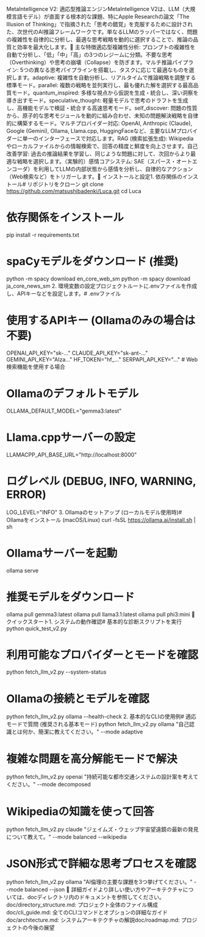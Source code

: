 MetaIntelligence V2: 適応型推論エンジンMetaIntelligence V2は、LLM（大規模言語モデル）が直面する根本的な課題、特にApple Researchの論文「The Illusion of Thinking」で指摘された「思考の錯覚」を克服するために設計された、次世代のAI推論フレームワークです。単なるLLMのラッパーではなく、問題の複雑性を自律的に分析し、最適な思考戦略を動的に選択することで、推論の品質と効率を最大化します。🌟 主な特徴適応型複雑性分析: プロンプトの複雑性を自動で分析し、「低」「中」「高」の3つのレジームに分類。不要な思考（Overthinking）や思考の崩壊（Collapse）を防ぎます。マルチ推論パイプライン: 5つの異なる思考パイプラインを搭載し、タスクに応じて最適なものを選択します。adaptive: 複雑性を自動分析し、リアルタイムで推論戦略を調整する標準モード。parallel: 複数の戦略を並列実行し、最も優れた解を選択する最高品質モード。quantum_inspired: 多様な視点から仮説を生成・統合し、深い洞察を導き出すモード。speculative_thought: 軽量モデルで思考のドラフトを生成し、高機能モデルで検証・統合する高速思考モード。self_discover: 問題の性質から、原子的な思考モジュールを動的に組み合わせ、未知の問題解決戦略を自律的に構築するモード。マルチプロバイダー対応: OpenAI, Anthropic (Claude), Google (Gemini), Ollama, Llama.cpp, HuggingFaceなど、主要なLLMプロバイダーに単一のインターフェースで対応します。RAG (検索拡張生成): Wikipediaやローカルファイルからの情報検索で、回答の精度と鮮度を向上させます。自己改善学習: 過去の推論結果を学習し、同じような問題に対して、次回からより最適な戦略を選択します。（実験的）感情コアシステム: SAE（スパース・オートエンコーダ）を利用してLLMの内部状態から感情を分析し、自律的なアクション（Web検索など）をトリガーします。🔧 インストールと設定1. 依存関係のインストール# リポジトリをクローン
git clone https://github.com/matsushibadenki/Luca.git
cd Luca

# 依存関係をインストール
pip install -r requirements.txt

# spaCyモデルをダウンロード (推奨)
python -m spacy download en_core_web_sm
python -m spacy download ja_core_news_sm
2. 環境変数の設定プロジェクトルートに.envファイルを作成し、APIキーなどを設定します。# .envファイル

# 使用するAPIキー (Ollamaのみの場合は不要)
OPENAI_API_KEY="sk-..."
CLAUDE_API_KEY="sk-ant-..."
GEMINI_API_KEY="AIza..."
HF_TOKEN="hf_..."
SERPAPI_API_KEY="..." # Web検索機能を使用する場合

# Ollamaのデフォルトモデル
OLLAMA_DEFAULT_MODEL="gemma3:latest"

# Llama.cppサーバーの設定
LLAMACPP_API_BASE_URL="http://localhost:8000"

# ログレベル (DEBUG, INFO, WARNING, ERROR)
LOG_LEVEL="INFO"
3. Ollamaのセットアップ (ローカルモデル使用時)# Ollamaをインストール (macOS/Linux)
curl -fsSL https://ollama.ai/install.sh | sh

# Ollamaサーバーを起動
ollama serve

# 推奨モデルをダウンロード
ollama pull gemma3:latest
ollama pull llama3.1:latest
ollama pull phi3:mini
🚀 クイックスタート1. システムの動作確認# 基本的な診断スクリプトを実行
python quick_test_v2.py

# 利用可能なプロバイダーとモードを確認
python fetch_llm_v2.py --system-status

# Ollamaの接続とモデルを確認
python fetch_llm_v2.py ollama --health-check
2. 基本的なCLIの使用例# 適応モードで質問 (推奨される基本モード)
python fetch_llm_v2.py ollama "自己認識とは何か、簡潔に教えてください。" --mode adaptive

# 複雑な問題を高分解能モードで解決
python fetch_llm_v2.py openai "持続可能な都市交通システムの設計案を考えてください。" --mode decomposed

# Wikipediaの知識を使って回答
python fetch_llm_v2.py claude "ジェイムズ・ウェッブ宇宙望遠鏡の最新の発見について教えて。" --mode balanced --wikipedia

# JSON形式で詳細な思考プロセスを確認
python fetch_llm_v2.py ollama "AI倫理の主要な課題を3つ挙げてください。" --mode balanced --json
📖 詳細ガイドより詳しい使い方やアーキテクチャについては、docディレクトリ内のドキュメントを参照してください。doc/directory_structure.md: プロジェクト全体のファイル構成doc/cli_guide.md: 全てのCLIコマンドとオプションの詳細なガイドdoc/architecture.md: システムアーキテクチャの解説doc/roadmap.md: プロジェクトの今後の展望
